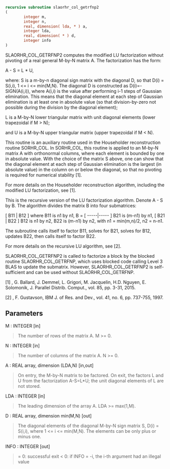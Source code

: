 ```fortran
recursive subroutine slaorhr_col_getrfnp2
(
        integer m,
        integer n,
        real, dimension( lda, * ) a,
        integer lda,
        real, dimension( * ) d,
        integer info
)
```

SLAORHR_COL_GETRFNP2 computes the modified LU factorization without
pivoting of a real general M-by-N matrix A. The factorization has
the form:

A - S = L * U,

where:
S is a m-by-n diagonal sign matrix with the diagonal D, so that
D(i) = S(i,i), 1 <= i <= min(M,N). The diagonal D is constructed
as D(i)=-SIGN(A(i,i)), where A(i,i) is the value after performing
i-1 steps of Gaussian elimination. This means that the diagonal
element at each step of  Gaussian elimination is at
least one in absolute value (so that division-by-zero not
possible during the division by the diagonal element);

L is a M-by-N lower triangular matrix with unit diagonal elements
(lower trapezoidal if M > N);

and U is a M-by-N upper triangular matrix
(upper trapezoidal if M < N).

This routine is an auxiliary routine used in the Householder
reconstruction routine SORHR_COL. In SORHR_COL, this routine is
applied to an M-by-N matrix A with orthonormal columns, where each
element is bounded by one in absolute value. With the choice of
the matrix S above, one can show that the diagonal element at each
step of Gaussian elimination is the largest (in absolute value) in
the column on or below the diagonal, so that no pivoting is required
for numerical stability [1].

For more details on the Householder reconstruction algorithm,
including the modified LU factorization, see [1].

This is the recursive version of the LU factorization algorithm.
Denote A - S by B. The algorithm divides the matrix B into four
submatrices:

[  B11 | B12  ]  where B11 is n1 by n1,
B = [ -----|----- ]        B21 is (m-n1) by n1,
[  B21 | B22  ]        B12 is n1 by n2,
B22 is (m-n1) by n2,
with n1 = min(m,n)/2, n2 = n-n1.


The subroutine calls itself to factor B11, solves for B21,
solves for B12, updates B22, then calls itself to factor B22.

For more details on the recursive LU algorithm, see [2].

SLAORHR_COL_GETRFNP2 is called to factorize a block by the blocked
routine SLAORHR_COL_GETRFNP, which uses blocked code calling
Level 3 BLAS to update the submatrix. However, SLAORHR_COL_GETRFNP2
is self-sufficient and can be used without SLAORHR_COL_GETRFNP.

[1] ,
G. Ballard, J. Demmel, L. Grigori, M. Jacquelin, H.D. Nguyen,
E. Solomonik, J. Parallel Distrib. Comput.,
vol. 85, pp. 3-31, 2015.

[2] , F. Gustavson, IBM J. of Res. and Dev.,
vol. 41, no. 6, pp. 737-755, 1997.

## Parameters
M : INTEGER [in]
> The number of rows of the matrix A.  M >= 0.

N : INTEGER [in]
> The number of columns of the matrix A.  N >= 0.

A : REAL array, dimension (LDA,N) [in,out]
> On entry, the M-by-N matrix to be factored.
> On exit, the factors L and U from the factorization
> A-S=L*U; the unit diagonal elements of L are not stored.

LDA : INTEGER [in]
> The leading dimension of the array A.  LDA >= max(1,M).

D : REAL array, dimension min(M,N) [out]
> The diagonal elements of the diagonal M-by-N sign matrix S,
> D(i) = S(i,i), where 1 <= i <= min(M,N). The elements can
> be only plus or minus one.

INFO : INTEGER [out]
> = 0:  successful exit
> < 0:  if INFO = -i, the i-th argument had an illegal value

